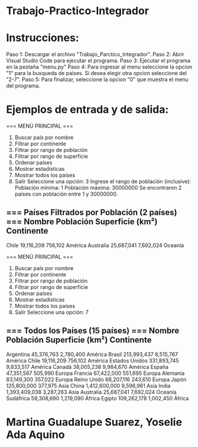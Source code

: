 # Trabajo-Practico-Integrador

#  

#  Instrucciones:
  Paso 1: Descargar el archivo "Trabajo_Parctico_Integrador".
  Paso 2: Abrir Visual Studio Code para ejecutar el programa.
  Paso 3: Ejecutar el programa en la pestaña "menu.py"
  Paso 4: Para ingresar al menu seleccione la opcion "1" para la busqueda de paises. Si desea elegir otra opcion seleccione del "2-7".
  Paso 5: Para finalizar, seleccione la opcion "0" que muestra el menu del programa.

#  Ejemplos de entrada y de salida:

=== MENÚ PRINCIPAL ===
1. Buscar país por nombre
2. Filtrar por continente
3. Filtrar por rango de población
4. Filtrar por rango de superficie
5. Ordenar países
6. Mostrar estadísticas
7. Mostrar todos los países
0. Salir
Seleccione una opción: 3
Ingrese el rango de población (inclusive):
Población mínima: 1
Población máxima: 30000000
Se encontraron 2 países con población entre 1 y 30000000.

=== Países Filtrados por Población (2 países) ===
Nombre               Población    Superficie (km²) Continente
----------------------------------------------------------------------
Chile                19,116,209   756,102         América
Australia            25,687,041   7,692,024       Oceanía


=== MENÚ PRINCIPAL ===
1. Buscar país por nombre
2. Filtrar por continente
3. Filtrar por rango de población
4. Filtrar por rango de superficie
5. Ordenar países
6. Mostrar estadísticas
7. Mostrar todos los países
0. Salir
Seleccione una opción: 7

=== Todos los Países (15 países) ===
Nombre               Población    Superficie (km²) Continente
----------------------------------------------------------------------
Argentina            45,376,763   2,780,400       América
Brasil               213,993,437  8,515,767       América
Chile                19,116,209   756,102         América
Estados Unidos       331,893,745  9,833,517       América
Canadá               38,005,238   9,984,670       América
España               47,351,567   505,990         Europa
Francia              67,422,000   551,695         Europa
Alemania             83,149,300   357,022         Europa
Reino Unido          68,207,116   243,610         Europa
Japón                125,800,000  377,975         Asia
China                1,412,600,000 9,596,961       Asia
India                1,393,409,038 3,287,263       Asia
Australia            25,687,041   7,692,024       Oceanía
Sudáfrica            59,308,690   1,219,090       África
Egipto               109,262,178  1,002,450       África

#  Martina Guadalupe Suarez, Yoselie Ada Aquino
